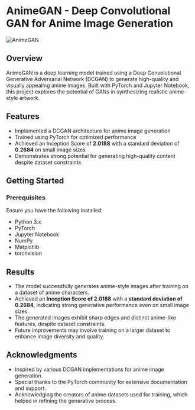 # AnimeGAN - Deep Convolutional GAN for Anime Image Generation

![AnimeGAN](https://github.com/swastik1005/Anime-GAN/issues/1#issue-2904972711)  

## Overview
AnimeGAN is a deep learning model trained using a Deep Convolutional Generative Adversarial Network (DCGAN) to generate high-quality and visually appealing anime images. Built with PyTorch and Jupyter Notebook, this project explores the potential of GANs in synthesizing realistic anime-style artwork.

## Features
- Implemented a DCGAN architecture for anime image generation
- Trained using PyTorch for optimized performance
- Achieved an Inception Score of **2.0188** with a standard deviation of **0.2684** on small image sizes
- Demonstrates strong potential for generating high-quality content despite dataset constraints

## Getting Started

### Prerequisites
Ensure you have the following installed:
- Python 3.x
- PyTorch
- Jupyter Notebook
- NumPy
- Matplotlib
- torchvision

## Results
- The model successfully generates anime-style images after training on a dataset of anime characters.
- Achieved an **Inception Score of 2.0188** with a **standard deviation of 0.2684**, indicating strong generative performance even on small image sizes.
- The generated images exhibit sharp edges and distinct anime-like features, despite dataset constraints.
- Future improvements may involve training on a larger dataset to enhance image diversity and quality.

## Acknowledgments
- Inspired by various DCGAN implementations for anime image generation.
- Special thanks to the PyTorch community for extensive documentation and support.
- Acknowledging the creators of anime datasets used for training, which helped in refining the generative process.

